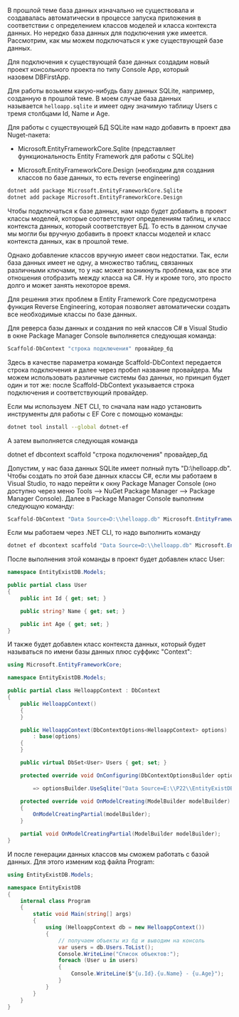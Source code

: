 В прошлой теме база данных изначально не существовала и создавалась автоматически в процессе запуска приложения в соответствии с определением классов моделей и класса контекста данных. Но нередко база данных для подключения уже имеется. Рассмотрим, как мы можем подключаться к уже существующей базе данных.

Для подключения к существующей базе данных создадим новый проект консольного проекта по типу Console App, который назовем DBFirstApp.

Для работы возьмем какую-нибудь базу данных SQLite, например, созданную в прошлой теме. В моем случае база данных называется `helloapp.sqlite` и имеет одну значимую таблицу Users с тремя столбцами Id, Name и Age.


Для работы с существующей БД SQLite нам надо добавить в проект два Nuget-пакета:

- Microsoft.EntityFrameworkCore.Sqlite (представляет функциональность Entity Framework для работы с SQLite)
    
- Microsoft.EntityFrameworkCore.Design (необходим для создания классов по базе данных, то есть reverse engineering)

```sh
dotnet add package Microsoft.EntityFrameworkCore.Sqlite
dotnet add package Microsoft.EntityFrameworkCore.Design
```


Чтобы подключаться к базе данных, нам надо будет добавить в проект классы моделей, которые соответствуют определениям таблиц, и класс контекста данных, который соответствует БД. То есть в данном случае мы могли бы вручную добавить в проект классы моделей и класс контекста данных, как в прошлой теме.

Однако добавление классов вручную имеет свои недостатки. Так, если база данных имеет не одну, а множество таблиц, связанных различными ключами, то у нас может возникнуть проблема, как все эти отношения отобразить между класса на C#. Ну и кроме того, это просто долго и может занять некоторое время.

Для решения этих проблем в Entity Framework Core предусмотрена функция Reverse Engineering, которая позволяет автоматически создать все необходимые классы по базе данных.

Для реверса базы данных и создания по ней классов C# в Visual Studio в окне Package Manager Console выполняется следующая команда:

```cs
Scaffold-DbContext "строка подключения" провайдер_бд
```

Здесь в качестве параметра команде Scaffold-DbContext передается строка подключения и далее через пробел название провайдера. Мы можем использовать различные системы баз данных, но принцип будет один и тот же: после Scaffold-DbContext указывается строка подключения и соответствующий провайдер.

Если мы используем .NET CLI, то сначала нам надо установить инструменты для работы с EF Core с помощью команды:


```sh
dotnet tool install --global dotnet-ef
```


А затем выполняется следующая команда

dotnet ef dbcontext scaffold "строка подключения" провайдер_бд

Допустим, у нас база данных SQLite имеет полный путь "D:\\helloapp.db". Чтобы создать по этой базе данных классы C#, если мы работаем в Visual Studio, то надо перейти к окну Package Manager Console (оно доступно через меню Tools –> NuGet Package Manager –> Package Manager Console). Далее в Package Manager Console выполним следующую команду:

```cs
Scaffold-DbContext "Data Source=D:\\helloapp.db" Microsoft.EntityFrameworkCore.Sqlite
```
Если мы работаем через .NET CLI, то надо выполнить команду

```cs
dotnet ef dbcontext scaffold "Data Source=D:\\helloapp.db" Microsoft.EntityFrameworkCore.Sqlite
```

После выполнения этой команды в проект будет добавлен класс User:


```cs
namespace EntityExistDB.Models;

public partial class User
{
    public int Id { get; set; }

    public string? Name { get; set; }

    public int Age { get; set; }
}
```

И также будет добавлен класс контекста данных, который будет называться по имени базы данных плюс суффикс "Context":


```cs
using Microsoft.EntityFrameworkCore;

namespace EntityExistDB.Models;

public partial class HelloappContext : DbContext
{
    public HelloappContext()
    {
    }

    public HelloappContext(DbContextOptions<HelloappContext> options)
        : base(options)
    {
    }

    public virtual DbSet<User> Users { get; set; }

    protected override void OnConfiguring(DbContextOptionsBuilder optionsBuilder)

        => optionsBuilder.UseSqlite("Data Source=E:\\P22\\EntityExistDB\\helloapp.sqlite");

    protected override void OnModelCreating(ModelBuilder modelBuilder)
    {
        OnModelCreatingPartial(modelBuilder);
    }

    partial void OnModelCreatingPartial(ModelBuilder modelBuilder);
}
```


И после генерации данных классов мы сможем работать с базой данных. Для этого изменим код файла Program:

```cs
using EntityExistDB.Models;

namespace EntityExistDB
{
	internal class Program
	{
		static void Main(string[] args)
		{
			using (HelloappContext db = new HelloappContext())
			{
				// получаем объекты из бд и выводим на консоль
				var users = db.Users.ToList();
				Console.WriteLine("Список объектов:");
				foreach (User u in users)
				{
					Console.WriteLine($"{u.Id}.{u.Name} - {u.Age}");
				}
			}
		}
	}
}
```